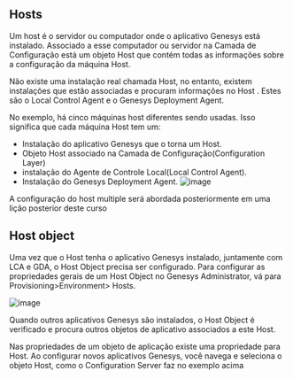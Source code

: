 ## Hosts

Um host é o servidor ou computador onde o aplicativo Genesys está instalado. Associado a esse computador ou servidor na Camada de Configuração está um objeto Host que contém todas as informações sobre a configuração da máquina Host.

Não existe uma instalação real chamada Host, no entanto, existem instalações que estão associadas e procuram informações no Host . Estes são o Local Control Agent e o Genesys Deployment Agent.

No exemplo, há cinco máquinas host diferentes sendo usadas. Isso significa que cada máquina Host tem um:


- Instalação do aplicativo Genesys que o torna um Host.
- Objeto Host associado na Camada de Configuração(Configuration Layer)
- instalação do Agente de Controle Local(Local Control Agent).
- Instalação do Genesys Deployment Agent.
![image](https://user-images.githubusercontent.com/52088444/152405302-f26151df-e595-4697-89d0-1a705a0d0396.png)

A configuração do host multiple será abordada posteriormente em uma lição posterior deste curso

## Host object

Uma vez que o Host tenha o aplicativo Genesys instalado, juntamente com LCA e GDA, o Host Object precisa ser configurado. Para configurar as propriedades gerais de um Host Object no Genesys Administrator, vá para
Provisioning>Environment> Hosts.

![image](https://user-images.githubusercontent.com/52088444/152406635-0d035cfb-a773-4e7b-a230-bf806f1ee878.png)

Quando outros aplicativos Genesys são instalados, o Host Object é verificado e procura outros objetos de aplicativo associados a este Host.

Nas propriedades de um objeto de aplicação existe uma propriedade para Host. Ao configurar novos aplicativos Genesys, você navega e seleciona o objeto Host, como o Configuration Server faz no exemplo acima
